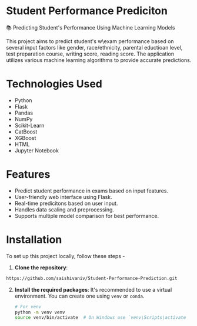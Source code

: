 # Student Performance Prediciton
📚 Predicting Student's Performance Using Machine Learning Models

This project aims to predict student's w\exam performance based on several input factors like gender, race/ethnicity, parental eductioan level, test preparation course, writing score, reading score. The application utilizes various machine learning algorithms to provide accurate predictions.


# Technologies Used

- Python
- Flask
- Pandas
- NumPy
- Scikit-Learn
- CatBoost
- XGBoost
- HTML
- Jupyter Notebook


# Features
* Predict student performance in exams based on input features.
* User-friendly web interface using Flask.
* Real-time predicitons based on user input.
* Handles data scaling and preprocessing.
* Supports multiple model comparison for best performance.

  
# Installation

To set up this project locally, follow these steps -
1. **Clone the repository**:
```bash 
https://github.com/saishivaniv/Student-Performance-Prediction.git
```

2.  **Install the required packages**:
    It's recommended to use a virtual environment. You can create one using `venv` or `conda`.
    
    ```bash
    # For venv
    python -m venv venv
    source venv/bin/activate  # On Windows use `venv\Scripts\activate
    ```
